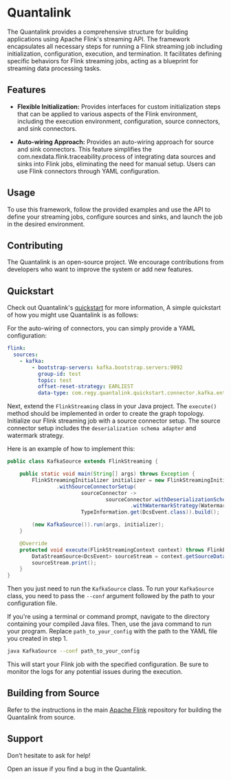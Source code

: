 # Quantalink

The Quantalink provides a comprehensive structure for building applications using Apache Flink's streaming API. The framework encapsulates all necessary steps for running a Flink streaming job including initialization, configuration, execution, and termination. It facilitates defining specific behaviors for Flink streaming jobs, acting as a blueprint for streaming data processing tasks.

## Features

* **Flexible Initialization:** Provides interfaces for custom initialization steps that can be applied to various aspects of the Flink environment, including the execution environment, configuration, source connectors, and sink connectors.

* **Auto-wiring Approach:** Provides an auto-wiring approach for source and sink connectors. This feature simplifies the com.nexdata.flink.traceability.process of integrating data sources and sinks into Flink jobs, eliminating the need for manual setup. Users can use Flink connectors through YAML configuration.

## Usage

To use this framework, follow the provided examples and use the API to define your streaming jobs, configure sources and sinks, and launch the job in the desired environment.

## Contributing

The Quantalink is an open-source project. We encourage contributions from developers who want to improve the system or add new features.

## Quickstart

Check out Quantalink's [quickstart](./quantalink-quickstart/README.md) for more information, A simple quickstart of how you might use Quantalink is as follows:

For the auto-wiring of connectors, you can simply provide a YAML configuration:

```yaml
flink:
  sources:
    - kafka:
        - bootstrap-servers: kafka.bootstrap.servers:9092
          group-id: test
          topic: test
          offset-reset-strategy: EARLIEST
          data-type: com.regy.quantalink.quickstart.connector.kafka.entity.DcsEvent
```

Next, extend the `FlinkStreaming` class in your Java project. The `execute()` method should be implemented in order to create the graph topology. Initialize our Flink streaming job with a source connector setup. The source connector setup includes the `deserialization schema adapter` and watermark strategy.

Here is an example of how to implement this:

```java
public class KafkaSource extends FlinkStreaming {

    public static void main(String[] args) throws Exception {
        FlinkStreamingInitializer initializer = new FlinkStreamingInitializer.Builder()
                .withSourceConnectorSetup(
                        sourceConnector ->
                                sourceConnector.withDeserializationSchemaAdapter(KafkaDeserializationAdapter.valueOnlyDefault(TypeInformation.get(DcsEvent.class)))
                                        .withWatermarkStrategy(WatermarkStrategy.noWatermarks()),
                        TypeInformation.get(DcsEvent.class)).build();

        (new KafkaSource()).run(args, initializer);
    }

    @Override
    protected void execute(FlinkStreamingContext context) throws FlinkException {
        DataStreamSource<DcsEvent> sourceStream = context.getSourceDataStream(TypeInformation.get(DcsEvent.class));
        sourceStream.print();
    }
}
```

Then you just need to run the `KafkaSource` class. To run your `KafkaSource` class, you need to pass the `--conf` argument followed by the path to your configuration file.

If you're using a terminal or command prompt, navigate to the directory containing your compiled Java files. Then, use the java command to run your program. Replace `path_to_your_config` with the path to the YAML file you created in step 1.

```bash
java KafkaSource --conf path_to_your_config
```

This will start your Flink job with the specified configuration. Be sure to monitor the logs for any potential issues during the execution.

## Building from Source

Refer to the instructions in the main [Apache Flink](https://github.com/apache/flink) repository for building the Quantalink from source.

## Support

Don’t hesitate to ask for help!

Open an issue if you find a bug in the Quantalink.